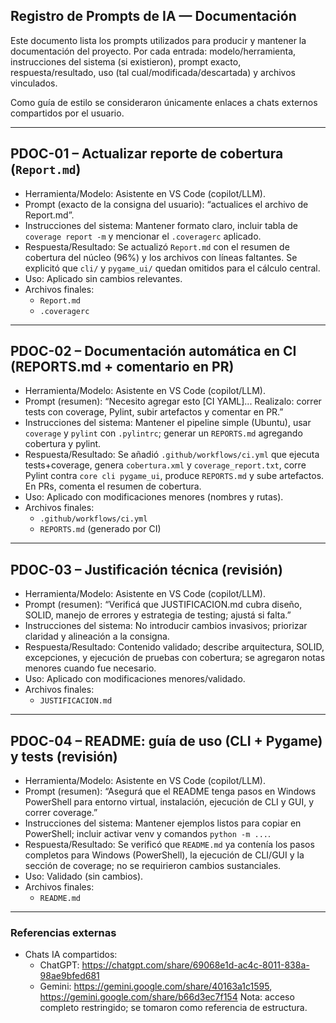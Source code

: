 ## Registro de Prompts de IA — Documentación

Este documento lista los prompts utilizados para producir y mantener la documentación del proyecto. Por cada entrada: modelo/herramienta, instrucciones del sistema (si existieron), prompt exacto, respuesta/resultado, uso (tal cual/modificada/descartada) y archivos vinculados.

Como guía de estilo se consideraron únicamente enlaces a chats externos compartidos por el usuario.

---

## PDOC-01 – Actualizar reporte de cobertura (`Report.md`)

- Herramienta/Modelo: Asistente en VS Code (copilot/LLM).
- Prompt (exacto de la consigna del usuario): “actualices el archivo de Report.md”.
- Instrucciones del sistema: Mantener formato claro, incluir tabla de `coverage report -m` y mencionar el `.coveragerc` aplicado.
- Respuesta/Resultado: Se actualizó `Report.md` con el resumen de cobertura del núcleo (96%) y los archivos con líneas faltantes. Se explicitó que `cli/` y `pygame_ui/` quedan omitidos para el cálculo central.
- Uso: Aplicado sin cambios relevantes.
- Archivos finales:
	- `Report.md`
	- `.coveragerc`

---

## PDOC-02 – Documentación automática en CI (REPORTS.md + comentario en PR)

- Herramienta/Modelo: Asistente en VS Code (copilot/LLM).
- Prompt (resumen): “Necesito agregar esto [CI YAML]... Realizalo: correr tests con coverage, Pylint, subir artefactos y comentar en PR.”
- Instrucciones del sistema: Mantener el pipeline simple (Ubuntu), usar `coverage` y `pylint` con `.pylintrc`; generar un `REPORTS.md` agregando cobertura y pylint.
- Respuesta/Resultado: Se añadió `.github/workflows/ci.yml` que ejecuta tests+coverage, genera `cobertura.xml` y `coverage_report.txt`, corre Pylint contra `core cli pygame_ui`, produce `REPORTS.md` y sube artefactos. En PRs, comenta el resumen de cobertura.
- Uso: Aplicado con modificaciones menores (nombres y rutas).
- Archivos finales:
	- `.github/workflows/ci.yml`
	- `REPORTS.md` (generado por CI)

---

## PDOC-03 – Justificación técnica (revisión)

- Herramienta/Modelo: Asistente en VS Code (copilot/LLM).
- Prompt (resumen): “Verificá que JUSTIFICACION.md cubra diseño, SOLID, manejo de errores y estrategia de testing; ajustá si falta.”
- Instrucciones del sistema: No introducir cambios invasivos; priorizar claridad y alineación a la consigna.
- Respuesta/Resultado: Contenido validado; describe arquitectura, SOLID, excepciones, y ejecución de pruebas con cobertura; se agregaron notas menores cuando fue necesario.
- Uso: Aplicado con modificaciones menores/validado.
- Archivos finales:
	- `JUSTIFICACION.md`

---

## PDOC-04 – README: guía de uso (CLI + Pygame) y tests (revisión)

- Herramienta/Modelo: Asistente en VS Code (copilot/LLM).
- Prompt (resumen): “Asegurá que el README tenga pasos en Windows PowerShell para entorno virtual, instalación, ejecución de CLI y GUI, y correr coverage.”
- Instrucciones del sistema: Mantener ejemplos listos para copiar en PowerShell; incluir activar venv y comandos `python -m ...`.
- Respuesta/Resultado: Se verificó que `README.md` ya contenía los pasos completos para Windows (PowerShell), la ejecución de CLI/GUI y la sección de coverage; no se requirieron cambios sustanciales.
- Uso: Validado (sin cambios).
- Archivos finales:
	- `README.md`

---

### Referencias externas
- Chats IA compartidos:
	- ChatGPT: https://chatgpt.com/share/69068e1d-ac4c-8011-838a-98ae9bfed681
	- Gemini: https://gemini.google.com/share/40163a1c1595, https://gemini.google.com/share/b66d3ec7f154
	Nota: acceso completo restringido; se tomaron como referencia de estructura.
